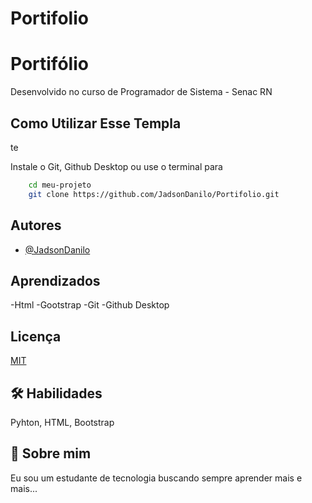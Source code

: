 # Portifolio
 
 
# Portifólio

Desenvolvido no curso de Programador de Sistema - Senac RN


## Como Utilizar Esse Templa
te

Instale o Git, Github Desktop ou use o terminal para

```bash
    cd meu-projeto
    git clone https://github.com/JadsonDanilo/Portifolio.git

```

## Autores

- [@JadsonDanilo](https://github.com/JadsonDanilo)


## Aprendizados

-Html
-Gootstrap
-Git
-Github Desktop

## Licença

[MIT](https://choosealicense.com/licenses/mit/)


## 🛠 Habilidades
Pyhton, HTML, Bootstrap


## 🚀 Sobre mim
Eu sou um estudante de tecnologia buscando sempre aprender mais e mais...


